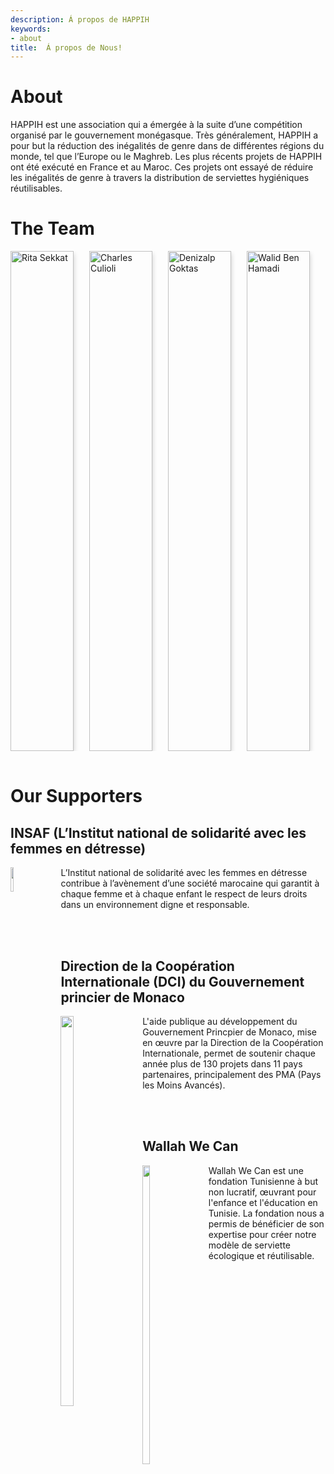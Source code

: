 ```yaml
---
description: Á propos de HAPPIH
keywords:
- about
title:  Á propos de Nous!
---
```


<style>
 /* Three columns side by side */
.column {
  float: left;
  width: 25%;
  margin-bottom: 16px;
  padding: 0 0px;
}


/* Display the columns below each other instead of side by side on small screens */
@media screen and (max-width: 650px) {
  .column {
    width: 100%;
    display: block;
  }
}

/* Add some shadows to create a card effect */
.card {
  box-shadow: 0 4px 8px 0 rgba(0, 0, 0, 0.2);
   height: 800px;
  width: 80%;
}

/* Some left and right padding inside the container */
.container {
  padding: 16 16px;
  white-space: normal;
  width: 90%;

}

/* Clear floats */
.container::after, .row::after {
  content: "";
  clear: both;
  display: table;
}

.title {
  color: grey;
}

.button {
  border: none;
  outline: 0;
  display: inline-block;
  padding: 8px;
  color: white;
  background-color: #000;
  text-align: center;
  cursor: pointer;
  width: 100%;
}

.button:hover {
  background-color: #555;
} 
</style>

# About

HAPPIH est une association qui a émergée à la suite d’une compétition organisé par le gouvernement monégasque. Très généralement, HAPPIH a pour but la réduction des inégalités de genre dans de différentes régions du monde, tel que l’Europe ou le Maghreb. Les plus récents projets de HAPPIH ont été exécuté en France et au Maroc. Ces projets ont essayé de réduire les inégalités de genre à travers la distribution de serviettes hygiéniques réutilisables. 

# The Team


<div class="row">
  <div class="column">
    <div class="card">
      <img src="../img/about/rita.jpg" alt="Rita Sekkat" style="width:100%; display: block;
margin-left: auto;
margin-right: auto;">
      <div class="container">
        <h2>Rita Sekkat</h2>
        <p class="title">Co-Créateur et Présidente</p>
        <p>Rita est l’un des cinq fondateurs de HAPPIH. Avant son arrivée en France, Rita a grandi et fait ses études au Maroc. Elle poursuit un master d’Affaire Publiques à Sciences Po et un certificat d’étude du genre entre Harvard et Sciences Po. Elle est dédiée à la lutte contre les inégalités de genre. Elle espère réduire les inégalités du genre et de casser le tabou associe à la menstruation. Rita est une grande enthousiaste et joueuse de foot. Elle espère casser les stéréotypes du genre non seulement avec le foot mais aussi à travers les actions de HAPPIH. </p>
      </div>
    </div>
  </div>


  <div class="column">
    <div class="card">
      <img src="../img/about/charles.jpg" alt="Charles Culioli" style="width:100%; display: block;
margin-left: auto;
margin-right: auto;">
      <div class="container">
        <h2>Charles Culioli</h2>
        <p class="title">Co-Créateur et Vice-Président</p>
        <p>
Charles Culioli est un étudiant de droit à Sciences Po Paris. Il détient une licence d’histoire et d’études judiciaires de l'Université de Californie à Berkeley et une licence en sciences politiques de Sciences Po Paris. Il est passionné par les questions de justices sociales, développement et éthique dans la politique. Charles adore le foot et est passionné par le squash! </p>
      </div>
    </div>
  </div>



  <div class="column">
    <div class="card">
      <img src="../img/about/denizalp.jpg" alt="Denizalp Goktas" style="width:100%; display: block;
margin-left: auto;
margin-right: auto;">
      <div class="container">
        <h2>Denizalp Goktas</h2>
        <p class="title">Co-Créateur et Vice-Président </p>
        <p>Denizalp est doctorant dans le département d’informatique de l’université de Brown. Sa recherche se concentre sur la théorie des jeux algorithmique, l’économie informatique et l’intelligence artificielle. Il a auparavant travaillé en tant qu’assistant de recherche sous la direction du Professeur Seth Goldstein, et en tant qu’analyste a Der Norske Bank et Hikma Pharmaceutical. Denizalp est titulaire d’une licence en économie de Sciences Po et d’une licence d’informatique et de statistique de l’Université de Columbia.</p>
      </div>
    </div>
  </div>


  <div class="column">
    <div class="card">
      <img src="../img/about/walid.jpg" alt="Walid Ben Hamadi" style="width:100%; display: block;
margin-left: auto;
margin-right: auto;">
      <div class="container">
        <h2>Walid Ben Hamadi</h2>
        <p class="title">Co-Createur et Vice-Président</p>
        <p>
Walid Ben Hamadi est en train de poursuivre ses études en gestion et affaire publiques à Sciences Po et HEC Paris. Il est titulaire d’une licence en sciences sociales de Sciences Po. Il est particulièrement intéressé par le rôle de l’éducation, de l’autonomisation des jeunes et de l’opinion publique dans la réduction des inégalités et du développement économique. Walid est passionné par les voitures et adore le go-kart!</p>
      </div>
    </div>
  </div>
</div> 




# Our Supporters


## INSAF (L’Institut national de solidarité avec les femmes en détresse)

<img style="float: left; height: 10%; width: 10%; padding-right: 30px;" src="../img/about/insaf.png">

L’Institut national de solidarité avec les femmes en détresse contribue à l’avènement d’une société marocaine qui garantit à chaque femme et à chaque enfant le respect de leurs droits dans un environnement digne et responsable.



<br>

<br>


## Direction de la Coopération Internationale (DCI) du Gouvernement princier de Monaco


<img style="float: left; height: 40%; width: 20%; padding-right: 30px;" src="../img/about/monaco.jpg">

L'aide publique au développement du Gouvernement Princpier de Monaco, mise en œuvre par la Direction de la Coopération Internationale, permet de soutenir chaque année plus de 130 projets dans 11 pays partenaires, principalement des PMA (Pays les Moins Avancés).



<br>

<br>

## Wallah We Can

<img style="float: left; height: 35%; width: 15%; padding-right: 30px;" src="../img/about/wallah.jpg">

Wallah We Can est une fondation Tunisienne à but non lucratif, œuvrant pour l'enfance et l'éducation en Tunisie. La fondation nous a permis de bénéficier de son expertise pour créer notre modèle de serviette écologique et réutilisable.


